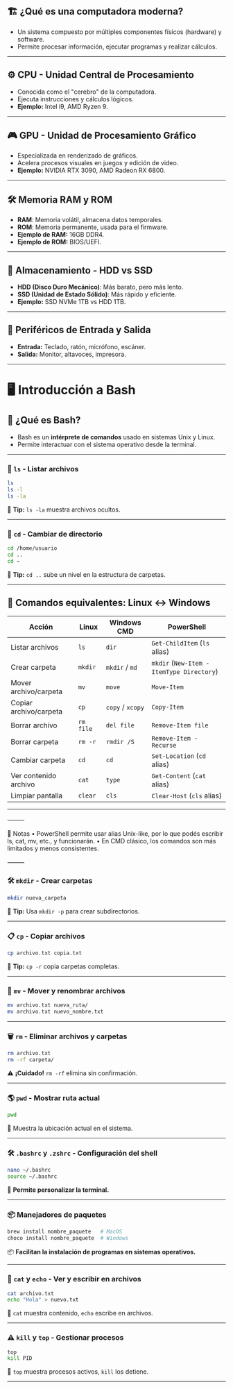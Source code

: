 

## 🏗️ ¿Qué es una computadora moderna?

- Un sistema compuesto por múltiples componentes físicos (hardware) y software.
- Permite procesar información, ejecutar programas y realizar cálculos.

---

## ⚙️ CPU - Unidad Central de Procesamiento

- Conocida como el "cerebro" de la computadora.
- Ejecuta instrucciones y cálculos lógicos.
- **Ejemplo:** Intel i9, AMD Ryzen 9.

---

## 🎮 GPU - Unidad de Procesamiento Gráfico

- Especializada en renderizado de gráficos.
- Acelera procesos visuales en juegos y edición de video.
- **Ejemplo:** NVIDIA RTX 3090, AMD Radeon RX 6800.

---

## 🛠️ Memoria RAM y ROM

- **RAM**: Memoria volátil, almacena datos temporales.
- **ROM**: Memoria permanente, usada para el firmware.
- **Ejemplo de RAM:** 16GB DDR4.
- **Ejemplo de ROM:** BIOS/UEFI.

---

## 💾 Almacenamiento - HDD vs SSD

- **HDD (Disco Duro Mecánico)**: Más barato, pero más lento.
- **SSD (Unidad de Estado Sólido)**: Más rápido y eficiente.
- **Ejemplo:** SSD NVMe 1TB vs HDD 1TB.

---

## 🎤 Periféricos de Entrada y Salida

- **Entrada:** Teclado, ratón, micrófono, escáner.
- **Salida:** Monitor, altavoces, impresora.

---

# 🖥️ Introducción a Bash
## 📜 ¿Qué es Bash?

- Bash es un **intérprete de comandos** usado en sistemas Unix y Linux.
- Permite interactuar con el sistema operativo desde la terminal.

---

### 📂 `ls` - Listar archivos
```bash
ls
ls -l
ls -la
```
📝 **Tip:** `ls -la` muestra archivos ocultos.

---

### 📌 `cd` - Cambiar de directorio
```bash
cd /home/usuario
cd ..
cd ~
```
📝 **Tip:** `cd ..` sube un nivel en la estructura de carpetas.

---


## 🧭 Comandos equivalentes: Linux ↔ Windows

| Acción                     | Linux     | Windows CMD      | PowerShell                     |
|---------------------------|-----------|------------------|--------------------------------|
| Listar archivos           | `ls`      | `dir`            | `Get-ChildItem` (`ls` alias)   |
| Crear carpeta             | `mkdir`   | `mkdir` / `md`   | `mkdir` (`New-Item -ItemType Directory`) |
| Mover archivo/carpeta     | `mv`      | `move`           | `Move-Item`                    |
| Copiar archivo/carpeta    | `cp`      | `copy` / `xcopy` | `Copy-Item`                    |
| Borrar archivo            | `rm file` | `del file`       | `Remove-Item file`             |
| Borrar carpeta            | `rm -r`   | `rmdir /S`       | `Remove-Item -Recurse`         |
| Cambiar carpeta           | `cd`      | `cd`             | `Set-Location` (`cd` alias)    |
| Ver contenido archivo     | `cat`     | `type`           | `Get-Content` (`cat` alias)    |
| Limpiar pantalla          | `clear`   | `cls`            | `Clear-Host` (`cls` alias)     |

---


⸻

🧠 Notas
	•	PowerShell permite usar alias Unix-like, por lo que podés escribir ls, cat, mv, etc., y funcionarán.
	•	En CMD clásico, los comandos son más limitados y menos consistentes.

⸻


### 🛠️ `mkdir` - Crear carpetas
```bash
mkdir nueva_carpeta
```
📝 **Tip:** Usa `mkdir -p` para crear subdirectorios.

---

### 📋 `cp` - Copiar archivos
```bash
cp archivo.txt copia.txt
```
📝 **Tip:** `cp -r` copia carpetas completas.

---

### 🔄 `mv` - Mover y renombrar archivos
```bash
mv archivo.txt nueva_ruta/
mv archivo.txt nuevo_nombre.txt
```

---

### 🗑️ `rm` - Eliminar archivos y carpetas
```bash
rm archivo.txt
rm -rf carpeta/
```
⚠️ **¡Cuidado!** `rm -rf` elimina sin confirmación.

---

### 🌎 `pwd` - Mostrar ruta actual
```bash
pwd
```
📍 Muestra la ubicación actual en el sistema.

---

### 🛠️ `.bashrc` y `.zshrc` - Configuración del shell
```bash
nano ~/.bashrc
source ~/.bashrc
```
📌 **Permite personalizar la terminal.**

---

### 📦 Manejadores de paquetes
```bash
brew install nombre_paquete   # MacOS
choco install nombre_paquete  # Windows
```
📦 **Facilitan la instalación de programas en sistemas operativos.**

---

### 📄 `cat` y `echo` - Ver y escribir en archivos
```bash
cat archivo.txt
echo "Hola" > nuevo.txt
```
📌 `cat` muestra contenido, `echo` escribe en archivos.

---

### ⚠️ `kill` y `top` - Gestionar procesos
```bash
top
kill PID
```
📌 `top` muestra procesos activos, `kill` los detiene.

---
